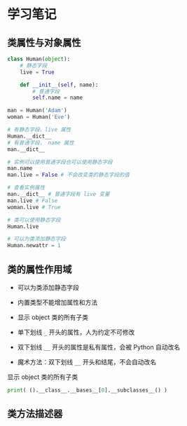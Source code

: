 # 学习笔记

## 类属性与对象属性
```Python
class Human(object):
    # 静态字段
    live = True

    def __init__(self, name):
        # 普通字段
        self.name = name

man = Human('Adam')
woman = Human('Eve')

# 有静态字段，live 属性
Human.__dict__
# 有普通字段， name 属性
man.__dict__

# 实例可以使用普通字段也可以使用静态字段
man.name
man.live = False # 不会改变类的静态字段的值

# 查看实例属性
man.__dict__ # 普通字段有 live 变量
man.live # False
woman.live # True

# 类可以使用静态字段
Human.live

# 可以为类添加静态字段
Human.newattr = 1
```

## 类的属性作用域

* 可以为类添加静态字段
* 内置类型不能增加属性和方法
* 显示 object 类的所有子类

* 单下划线 `_` 开头的属性，人为约定不可修改
* 双下划线 `__` 开头的属性是私有属性，会被 Python 自动改名
* 魔术方法：双下划线 `__` 开头和结尾，不会自动改名

显示 object 类的所有子类
```Python
print( ().__class__.__bases__[0].__subclasses__() )
```

## 类方法描述器